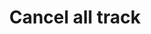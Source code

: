 ---
title: Cancel all track
position_number: 17
type: post
description: /az/future/trade/v1/entrust/cancel-all-track
remark: Content-Type = application/x-www-form-urlencoded
parameters:
  
content_markdown: |-

                #### **Limit Flow Rules**

                200/s/apikey

left_code_blocks:
    -
        code_block: 
        title: Java
        language: java
right_code_blocks:
    - code_block: |-
        {
          "error": {
            "code": "",
            "msg": ""
          },
          "msgInfo": "",
          "result": {},
          "returnCode": 0
        }
      title: Response
      language: json
---
